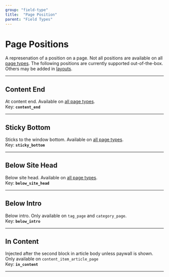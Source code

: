 ```yaml
---
group: "field-type"
title:  "Page Position"
parent: "Field Types"
---
```


# Page Positions

A represenation of a position on a page. Not all positions are available on all [page types](field-type-page-type.md). The following positions are currently supported out-of-the-box. Others may be added in [layouts](../configuration/curated-content-layout.md).


---

## Content End
At content end. Available on [all page types](../field-types/field-type-page-type.md).  
Key: **`content_end`**  

---

## Sticky Bottom
Sticks to the window bottom. Available on [all page types](../field-types/field-type-page-type.md).  
Key: **`sticky_bottom`**  

---

## Below Site Head
Below site head. Available on [all page types](../field-types/field-type-page-type.md).  
Key: **`below_site_head`**  

---

## Below Intro
Below intro. Only available on `tag_page` and `category_page`.  
Key: **`below_intro`**  

---

## In Content
Injected after the second block in article body unless paywall is shown. Only available on `content_item_article_page`  
Key: **`in_content`**  

---

